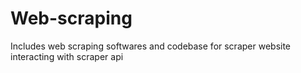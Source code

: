 # Web-scraping
Includes web scraping softwares and codebase for scraper website interacting with scraper api
